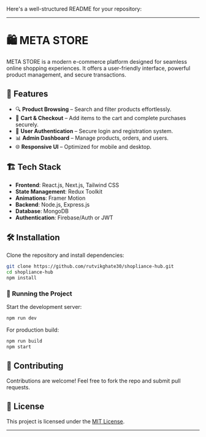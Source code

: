 Here's a well-structured README for your repository:

---

# 🛍️ META STORE

META STORE is a modern e-commerce platform designed for seamless online shopping experiences. It offers a user-friendly interface, powerful product management, and secure transactions.

## 🚀 Features

- 🔍 **Product Browsing** – Search and filter products effortlessly.  
- 🛒 **Cart & Checkout** – Add items to the cart and complete purchases securely.  
- 🔐 **User Authentication** – Secure login and registration system.  
- 📊 **Admin Dashboard** – Manage products, orders, and users.  
- 🌐 **Responsive UI** – Optimized for mobile and desktop.  

## 🏗️ Tech Stack

- **Frontend**: React.js, Next.js, Tailwind CSS  
- **State Management**: Redux Toolkit  
- **Animations**: Framer Motion  
- **Backend**: Node.js, Express.js  
- **Database**: MongoDB  
- **Authentication**: Firebase/Auth or JWT  

## 🛠️ Installation

Clone the repository and install dependencies:

```sh
git clone https://github.com/rutvikghate30/shopliance-hub.git
cd shopliance-hub
npm install
```

### 🔧 Running the Project

Start the development server:

```sh
npm run dev
```

For production build:

```sh
npm run build
npm start
```

## 🤝 Contributing

Contributions are welcome! Feel free to fork the repo and submit pull requests.

## 📄 License

This project is licensed under the [MIT License](LICENSE).

---


